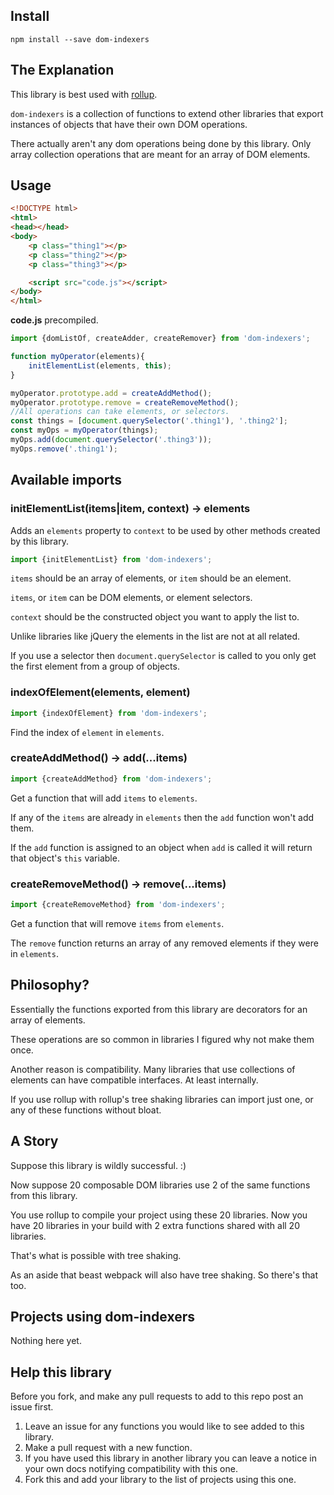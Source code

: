 Install
-------

`npm install --save dom-indexers`

The Explanation
---------------

This library is best used with [rollup](https://github.com/rollup/rollup).

`dom-indexers` is a collection of functions to extend other libraries that export instances of objects that have their own DOM operations.

There actually aren't any dom operations being done by this library. Only array collection operations that are meant for an array of DOM elements.

Usage
-----

```html
<!DOCTYPE html>
<html>
<head></head>
<body>
    <p class="thing1"></p>
    <p class="thing2"></p>
    <p class="thing3"></p>

    <script src="code.js"></script>
</body>
</html>
```

**code.js** precompiled.

```javascript
import {domListOf, createAdder, createRemover} from 'dom-indexers';

function myOperator(elements){
    initElementList(elements, this);
}

myOperator.prototype.add = createAddMethod();
myOperator.prototype.remove = createRemoveMethod();
//All operations can take elements, or selectors.
const things = [document.querySelector('.thing1'), '.thing2'];
const myOps = myOperator(things);
myOps.add(document.querySelector('.thing3'));
myOps.remove('.thing1');

```

Available imports
-----------------

### initElementList(items|item, context) -> elements

Adds an `elements` property to `context` to be used by other methods created by this library.

```javascript
import {initElementList} from 'dom-indexers';
```

`items` should be an array of elements, or `item` should be an element.

`items`, or `item` can be DOM elements, or element selectors.

`context` should be the constructed object you want to apply the list to.

Unlike libraries like jQuery the elements in the list are not at all related.

If you use a selector then `document.querySelector` is called to you only get the first element from a group of objects.

### indexOfElement(elements, element)

```javascript
import {indexOfElement} from 'dom-indexers';
```

Find the index of `element` in `elements`.

### createAddMethod() -> add(...items)

```javascript
import {createAddMethod} from 'dom-indexers';
```

Get a function that will add `items` to `elements`.

If any of the `items` are already in `elements` then the `add` function won't add them.

If the `add` function is assigned to an object when `add` is called it will return that object's `this` variable.

### createRemoveMethod() -> remove(...items)

```javascript
import {createRemoveMethod} from 'dom-indexers';
```

Get a function that will remove `items` from `elements`.

The `remove` function returns an array of any removed elements if they were in `elements`.

Philosophy?
-----------

Essentially the functions exported from this library are decorators for an array of elements.

These operations are so common in libraries I figured why not make them once.

Another reason is compatibility. Many libraries that use collections of elements can have compatible interfaces. At least internally.

If you use rollup with rollup's tree shaking libraries can import just one, or any of these functions without bloat.

A Story
-------

Suppose this library is wildly successful. :)

Now suppose 20 composable DOM libraries use 2 of the same functions from this library.

You use rollup to compile your project using these 20 libraries. Now you have 20 libraries in your build with 2 extra functions shared with all 20 libraries.

That's what is possible with tree shaking.

As an aside that beast webpack will also have tree shaking. So there's that too.

Projects using dom-indexers
---------------------------

Nothing here yet.

Help this library
-----------------

Before you fork, and make any pull requests to add to this repo post an issue first.

1.	Leave an issue for any functions you would like to see added to this library.
2.	Make a pull request with a new function.
3.	If you have used this library in another library you can leave a notice in your own docs notifying compatibility with this one.
4.	Fork this and add your library to the list of projects using this one.
